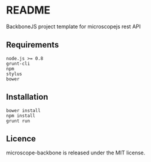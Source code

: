 README
======

BackboneJS project template for microscopejs rest API

Requirements
------------

	node.js >= 0.8
	grunt-cli
	npm
	stylus
	bower

Installation
------------

	bower install
	npm install
	grunt run

Licence
-------

microscope-backbone is released under the MIT license.